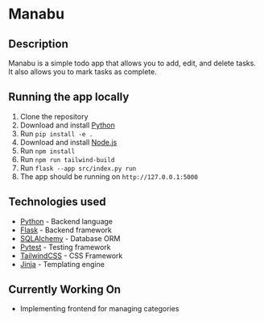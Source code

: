 # Manabu

## Description

Manabu is a simple todo app that allows you to add, edit, and delete tasks. It also allows you to mark tasks as
complete.

## Running the app locally

1. Clone the repository
2. Download and install [Python](https://www.python.org/downloads/)
3. Run `pip install -e .`
4. Download and install [Node.js](https://nodejs.org/en)
5. Run `npm install`
6. Run `npm run tailwind-build`
7. Run `flask --app src/index.py run`
8. The app should be running on `http://127.0.0.1:5000`

## Technologies used

- [Python](https://www.python.org/) - Backend language
- [Flask](https://flask.palletsprojects.com/en/3.0.x/) - Backend framework
- [SQLAlchemy](https://www.sqlalchemy.org/) - Database ORM
- [Pytest](https://www.pytest.org/) - Testing framework
- [TailwindCSS](https://tailwindcss.com/) - CSS Framework
- [Jinja](https://jinja.palletsprojects.com/en/3.1.x/) - Templating engine

## Currently Working On

- Implementing frontend for managing categories

